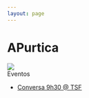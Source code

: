 ```yaml
---
layout: page
---
```


# APurtica


 <div style="width: 100%; overflow: hidden;">
     <div class="main"> 
      <img class="main" src="https://asofiafonso.github.io/apurtica/assets/images/welcome.jpeg">
     </div>
     <div class="events"> 
     <h> Eventos </h>
        <ul>
            <li><a href="www.tsf.pt">Conversa 9h30 @ TSF</a></li>
        </ul>
     </div>
</div>

